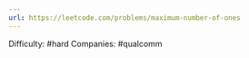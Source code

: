 ```yaml
---
url: https://leetcode.com/problems/maximum-number-of-ones
---
```


Difficulty: #hard
Companies: #qualcomm